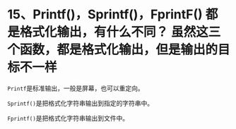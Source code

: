 # 15、Printf()，Sprintf()，FprintF() 都是格式化输出，有什么不同？ 虽然这三个函数，都是格式化输出，但是输出的目标不一样

 `Printf`是标准输出，一般是屏幕，也可以重定向。 

 `Sprintf()`是把格式化字符串输出到指定的字符串中。

 `Fprintf()`是把格式化字符串输出到文件中。 


